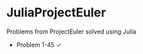 JuliaProjectEuler
=================

Problems from ProjectEuler solved using Julia

- Problem 1-45  ✓
